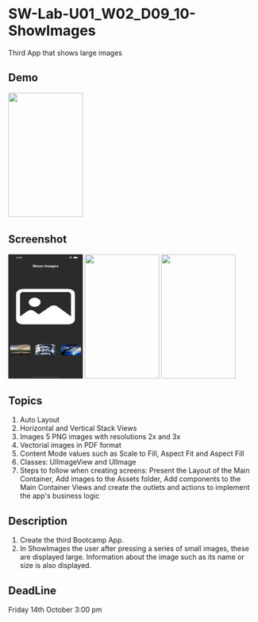 # SW-Lab-U01_W02_D09_10-ShowImages
Third App that shows large images 


## Demo
<img src="https://github.com/MarzouqAlmukhlif/SW-Lab-U01_W02_D09_10-ShowImages/raw/main/image/4.gif" width="150" height="250" />


## Screenshot
<div>
<img src="https://github.com/MarzouqAlmukhlif/SW-Lab-U01_W02_D09_10-ShowImages/raw/main/image/1.png" width="150" height="250" />
<img src="https://github.com/MarzouqAlmukhlif/SW-Lab-U01_W02_D09_10-ShowImages/raw/main/image/2.png" width="150" height="250" />
<img src="https://github.com/MarzouqAlmukhlif/SW-Lab-U01_W02_D09_10-ShowImages/raw/main/image/3.png" width="150" height="250" />
</div>

## Topics
1. Auto Layout
2. Horizontal and Vertical Stack Views
3. Images 
5 PNG images with resolutions 2x and 3x
6. Vectorial images in PDF format
7. Content Mode values such as Scale to Fill, Aspect Fit and Aspect Fill
9. Classes: UIImageView and UIImage
10. Steps to follow when creating screens: Present the Layout of the Main Container, Add images to the Assets folder, Add components to the Main Container Views and create the outlets and actions to implement the app's business logic

## Description
1. Create the third Bootcamp App. 
2. In ShowImages the user after pressing a series of small images, these are displayed large. Information about the image such as its name or size is also displayed.

## DeadLine 
Friday 14th October 3:00 pm

